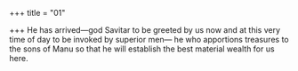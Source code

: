 +++
title = "01"

+++
He has arrived—god Savitar to be greeted by us now and at this very  time of day to be invoked by superior men— he who apportions treasures to the sons of Manu so that he will establish  the best material wealth for us here.